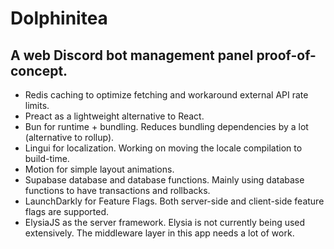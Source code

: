 # Dolphinitea
## A web Discord bot management panel proof-of-concept.

* Redis caching to optimize fetching and workaround external API rate limits.
* Preact as a lightweight alternative to React.
* Bun for runtime + bundling. Reduces bundling dependencies by a lot (alternative to rollup).
* Lingui for localization. Working on moving the locale compilation to build-time.
* Motion for simple layout animations.
* Supabase database and database functions. Mainly using database functions to have transactions and rollbacks.
* LaunchDarkly for Feature Flags. Both server-side and client-side feature flags are supported.
* ElysiaJS as the server framework. Elysia is not currently being used extensively. The middleware layer in this app needs a lot of work.
